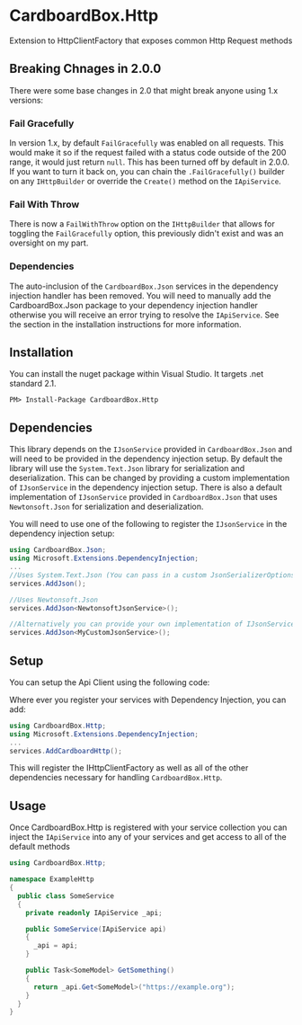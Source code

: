 # CardboardBox.Http
Extension to HttpClientFactory that exposes common Http Request methods

## Breaking Chnages in 2.0.0
There were some base changes in 2.0 that might break anyone using 1.x versions:

### Fail Gracefully
In version 1.x, by default `FailGracefully` was enabled on all requests. 
This would make it so if the request failed with a status code outside of the 200 range, it would just return `null`.
This has been turned off by default in 2.0.0. If you want to turn it back on, you can chain the `.FailGracefully()` builder on any `IHttpBuilder` or override the `Create()` method on the `IApiService`.

### Fail With Throw
There is now a `FailWithThrow` option on the `IHttpBuilder` that allows for toggling the `FailGracefully` option, this previously didn't exist and was an oversight on my part.

### Dependencies
The auto-inclusion of the `CardboardBox.Json` services in the dependency injection handler has been removed.
You will need to manually add the CardboardBox.Json package to your dependency injection handler otherwise you will receive an error trying to resolve the `IApiService`.
See the section in the installation instructions for more information.

## Installation
You can install the nuget package within Visual Studio. It targets .net standard 2.1.

```
PM> Install-Package CardboardBox.Http
```

## Dependencies
This library depends on the `IJsonService` provided in `CardboardBox.Json` and will need to be provided in the dependency injection setup.
By default the library will use the `System.Text.Json` library for serialization and deserialization.
This can be changed by providing a custom implementation of `IJsonService` in the dependency injection setup.
There is also a default implementation of `IJsonService` provided in `CardboardBox.Json` that uses `Newtonsoft.Json` for serialization and deserialization.

You will need to use one of the following to register the `IJsonService` in the dependency injection setup:
```csharp
using CardboardBox.Json;
using Microsoft.Extensions.DependencyInjection;
...
//Uses System.Text.Json (You can pass in a custom JsonSerializerOptions instance)
services.AddJson(); 

//Uses Newtonsoft.Json
services.AddJson<NewtonsoftJsonService>(); 

//Alternatively you can provide your own implementation of IJsonService
services.AddJson<MyCustomJsonService>();
```

## Setup
You can setup the Api Client using the following code:

Where ever you register your services with Dependency Injection, you can add: 
```csharp
using CardboardBox.Http;
using Microsoft.Extensions.DependencyInjection;
...
services.AddCardboardHttp();
```

This will register the IHttpClientFactory as well as all of the other dependencies necessary for handling `CardboardBox.Http`.

## Usage
Once CardboardBox.Http is registered with your service collection you can inject the `IApiService` into any of your services and get access to all of the default methods

```csharp
using CardboardBox.Http;

namespace ExampleHttp
{
  public class SomeService 
  {
	private readonly IApiService _api;

	public SomeService(IApiService api)
	{
	  _api = api;
	}

	public Task<SomeModel> GetSomething()
	{
	  return _api.Get<SomeModel>("https://example.org");
	}
  }
}
```

